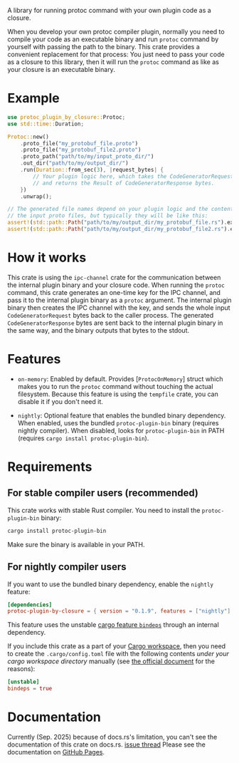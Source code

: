 A library for running protoc command with your own plugin code as a closure.

When you develop your own protoc compiler plugin, normally you need to compile your code as an executable binary and run `protoc` command by yourself with passing the path to the binary.
This crate provides a convenient replacement for that process: You just need to pass your code as a closure to this library, then it will run the `protoc` command as like as your closure is an executable binary.

# Example

```rust
use protoc_plugin_by_closure::Protoc;
use std::time::Duration;

Protoc::new()
    .proto_file("my_protobuf_file.proto")
    .proto_file("my_protobuf_file2.proto")
    .proto_path("path/to/my/input_proto_dir/")
    .out_dir("path/to/my/output_dir/")
    .run(Duration::from_sec(3), |request_bytes| {
        // Your plugin logic here, which takes the CodeGeneratorRequest bytes
        // and returns the Result of CodeGeneratorResponse bytes.
    })
    .unwrap();

// The generated file names depend on your plugin logic and the contents of
// the input proto files, but typically they will be like this:
assert!(std::path::Path("path/to/my/output_dir/my_protobuf_file.rs").exists());
assert!(std::path::Path("path/to/my/output_dir/my_protobuf_file2.rs").exists());
```

# How it works

This crate is using the `ipc-channel` crate for the communication between the internal plugin binary and your closure code.
When running the `protoc` command, this crate generates an one-time key for the IPC channel, and pass it to the internal plugin binary as a `protoc` argument.
The internal plugin binary then creates the IPC channel with the key, and sends the whole input `CodeGeneratorRequest` bytes back to the caller process.
The generated `CodeGeneratorResponse` bytes are sent back to the internal plugin binary in the same way, and the binary outputs that bytes to the stdout.

# Features

- `on-memory`: Enabled by default.
Provides [`ProtocOnMemory`] struct which makes you to run the `protoc` command without touching the actual filesystem. Because this feature is using the `tempfile` crate, you can disable it if you don't need it.

- `nightly`: Optional feature that enables the bundled binary dependency.
When enabled, uses the bundled `protoc-plugin-bin` binary (requires nightly compiler).
When disabled, looks for `protoc-plugin-bin` in PATH (requires `cargo install protoc-plugin-bin`).

# Requirements

## For stable compiler users (recommended)

This crate works with stable Rust compiler. You need to install the `protoc-plugin-bin` binary:

```bash
cargo install protoc-plugin-bin
```

Make sure the binary is available in your PATH.

## For nightly compiler users

If you want to use the bundled binary dependency, enable the `nightly` feature:

```toml
[dependencies]
protoc-plugin-by-closure = { version = "0.1.9", features = ["nightly"] }
```

This feature uses the unstable [cargo feature `bindeps`](https://rust-lang.github.io/rfcs/3028-cargo-binary-dependencies.html) through an internal dependency.

If you include this crate as a part of your [Cargo workspace](https://doc.rust-lang.org/book/ch14-03-cargo-workspaces.html), then you need to create the `.cargo/config.toml` file with the following contents *under your cargo workspace directory* manually (see [the official document](https://doc.rust-lang.org/cargo/reference/config.html) for the reasons):

```toml
[unstable]
bindeps = true
```

# Documentation
Currently (Sep. 2025) because of docs.rs's limitation, you can't see the documentation of this crate on docs.rs. [issue thread](https://github.com/rust-lang/docs.rs/issues/2710)
Please see the documentation on [GitHub Pages](https://wada314.github.io/protoc-plugin-by-closure/protoc_plugin_by_closure/index.html).

